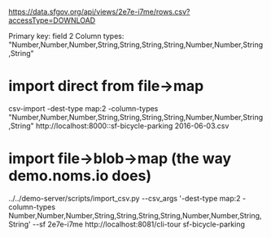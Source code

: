 
https://data.sfgov.org/api/views/2e7e-i7me/rows.csv?accessType=DOWNLOAD

Primary key: field 2
Column types: "Number,Number,Number,String,String,String,String,Number,Number,String,String"

# import direct from file->map
csv-import -dest-type map:2 -column-types "Number,Number,Number,String,String,String,String,Number,Number,String,String" http://localhost:8000::sf-bicycle-parking 2016-06-03.csv

# import file->blob->map (the way demo.noms.io does)
../../demo-server/scripts/import_csv.py --csv_args '-dest-type map:2 -column-types Number,Number,Number,String,String,String,String,Number,Number,String,String' --sf 2e7e-i7me http://localhost:8081/cli-tour sf-bicycle-parking
